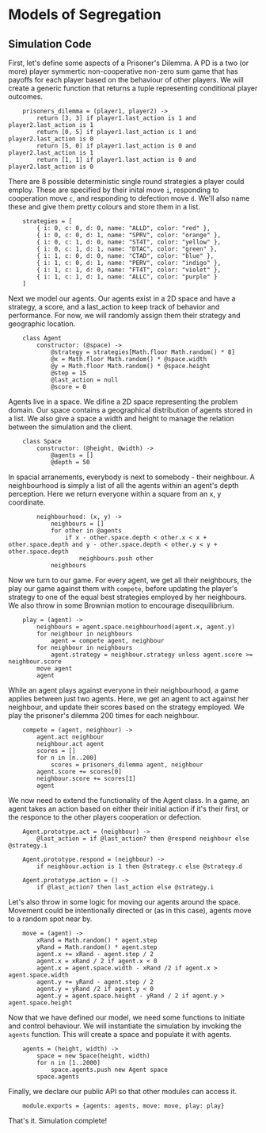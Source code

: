 # Models of Segregation

## Simulation Code


First, let's define some aspects of a Prisoner's Dilemma.  A PD is a two (or more) player symmertic non-cooperative non-zero sum game that has payoffs for each player based on the behaviour of other players.  We will create a generic function that returns a tuple representing conditional player outcomes.


		prisoners_dilemma = (player1, player2) ->
			return [3, 3] if player1.last_action is 1 and player2.last_action is 1
			return [0, 5] if player1.last_action is 1 and player2.last_action is 0
			return [5, 0] if player1.last_action is 0 and player2.last_action is 1
			return [1, 1] if player1.last_action is 0 and player2.last_action is 0


There are 8 possible deterministic single round strategies a player could employ.  These are specified by their inital move `i`, responding to cooperation move `c`, and responding to defection move `d`.  We'll also name these and give them pretty colours and store them in a list.


		strategies = [
			{ i: 0, c: 0, d: 0, name: "ALLD", color: "red" },
			{ i: 0, c: 0, d: 1, name: "SPRV", color: "orange" },
			{ i: 0, c: 1, d: 0, name: "ST4T", color: "yellow" },
			{ i: 0, c: 1, d: 1, name: "DTAC", color: "green" },
			{ i: 1, c: 0, d: 0, name: "CTAD", color: "blue" },
			{ i: 1, c: 0, d: 1, name: "PERV", color: "indigo" },
			{ i: 1, c: 1, d: 0, name: "FT4T", color: "violet" },
			{ i: 1, c: 1, d: 1, name: "ALLC", color: "purple" }
		]


Next we model our agents.  Our agents exist in a 2D space and have a strategy, a score, and a last_action to keep track of behavior and performance.  For now, we will randomly assign them their strategy and geographic location.


		class Agent
			constructor: (@space) ->
				@strategy = strategies[Math.floor Math.random() * 8]
				@x = Math.floor Math.random() * @space.width
				@y = Math.floor Math.random() * @space.height
				@step = 15
				@last_action = null
				@score = 0



Agents live in a space. We difine a 2D space representing the problem domain. Our space contains a geographical distribution of agents stored in a list.  We also give a space a width and height to manage the relation between the simulation and the client.


		class Space
			constructor: (@height, @width) ->
				@agents = []
				@depth = 50


In spacial arranements, everybody is next to somebody - their neighbour.  A neighbourhood is simply a list of all the agents within an agent's depth perception.  Here we return everyone within a square from an x, y coordinate.


			neighbourhood: (x, y) ->
				neighbours = []
				for other in @agents
					if x - other.space.depth < other.x < x + other.space.depth and y - other.space.depth < other.y < y + other.space.depth
						neighbours.push other
				neighbours


Now we turn to our game.  For every agent, we get all their neighbours, the play our game against them with `compete`, before updating the player's strategy to one of the equal best strategies employed by her neighbours.  We also throw in some Brownian motion to encourage disequilibrium.


		play = (agent) ->
			neighbours = agent.space.neighbourhood(agent.x, agent.y)
			for neighbour in neighbours
				agent = compete agent, neighbour
			for neighbour in neighbours
				agent.strategy = neighbour.strategy unless agent.score >= neighbour.score
			move agent
			agent


While an agent plays against everyone in their neighbourhood, a game applies between just two agents.  Here, we get an agent to act against her neighbour, and update their scores based on the strategy employed. We play the prisoner's dilemma 200 times for each neighbour.


		compete = (agent, neighbour) ->
			agent.act neighbour
			neighbour.act agent
			scores = []
			for n in [n..200]
				scores = prisoners_dilemma agent, neighbour
			agent.score += scores[0]
			neighbour.score += scores[1]
			agent


We now need to extend the functionality of the Agent class.  In a game, an agent takes an action based on either their initial action if it's their first, or the responce to the other players cooperation or defection.

		Agent.prototype.act = (neighbour) ->
			@last_action = if @last_action? then @respond neighbour else @strategy.i

		Agent.prototype.respond = (neighbour) ->
			if neighbour.action is 1 then @strategy.c else @strategy.d

		Agent.prototype.action = () ->
			if @last_action? then last_action else @strategy.i


Let's also throw in some logic for moving our agents around the space.  Movement could be intentionally directed or (as in this case), agents move to a random spot near by.


		move = (agent) ->
			xRand = Math.random() * agent.step
			yRand = Math.random() * agent.step
			agent.x += xRand - agent.step / 2
			agent.x = xRand / 2 if agent.x < 0
			agent.x = agent.space.width - xRand /2 if agent.x > agent.space.width
			agent.y += yRand - agent.step / 2
			agent.y = yRand /2 if agent.y < 0
			agent.y = agent.space.height - yRand / 2 if agent.y > agent.space.height


Now that we have defined our model, we need some functions to initiate and control behaviour.  We will instantiate the simulation by invoking the `agents` function.  This will create a space and populate it with agents.


		agents = (height, width) ->
			space = new Space(height, width)
			for n in [1..2000]
				space.agents.push new Agent space
			space.agents


Finally, we declare our public API so that other modules can access it.


		module.exports = {agents: agents, move: move, play: play}


That's it. Simulation complete!
